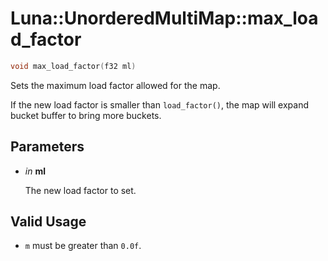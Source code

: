 # Luna::UnorderedMultiMap::max_load_factor

```c++
void max_load_factor(f32 ml)
```

Sets the maximum load factor allowed for the map. 

If the new load factor is smaller than `load_factor()`, the map will expand bucket buffer to bring more buckets. 

## Parameters
* *in* **ml**

    The new load factor to set. 

## Valid Usage
* `m` must be greater than `0.0f`. 

